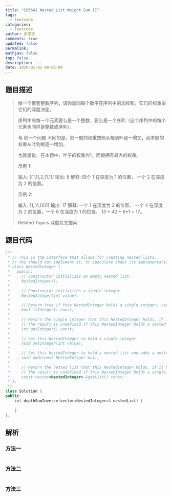 ```yaml
---
title: "[0364] Nested List Weight Sum II"
tags:
  - leetcode
categories:
  - leetcode
author: 张学志
comments: true
updated: false
permalink:
mathjax: false
top: false
description: ...
date: 2020-01-01 00:06:04
---
```


## 题目描述

> 给一个嵌套整数序列，请你返回每个数字在序列中的加权和，它们的权重由它们的深度决定。 
> 
> 序列中的每一个元素要么是一个整数，要么是一个序列（这个序列中的每个元素也同样是整数或序列）。 
> 
> 与 前一个问题 不同的是，前一题的权重按照从根到叶逐一增加，而本题的权重从叶到根逐一增加。 
> 
> 也就是说，在本题中，叶子的权重为1，而根拥有最大的权重。 
> 
> 示例 1: 
> 
> 输入: [[1,1],2,[1,1]]
> 输出: 8 
> 解释: 四个 1 在深度为 1 的位置， 一个 2 在深度为 2 的位置。
> 
> 
> 示例 2: 
> 
> 输入: [1,[4,[6]]]
> 输出: 17 
> 解释: 一个 1 在深度为 3 的位置， 一个 4 在深度为 2 的位置，一个 6 在深度为 1 的位置。 1*3 + 4*2 + 6*1 = 17。
> 
> Related Topics 深度优先搜索

## 题目代码

```cpp
/**
 * // This is the interface that allows for creating nested lists.
 * // You should not implement it, or speculate about its implementation
 * class NestedInteger {
 *   public:
 *     // Constructor initializes an empty nested list.
 *     NestedInteger();
 *
 *     // Constructor initializes a single integer.
 *     NestedInteger(int value);
 *
 *     // Return true if this NestedInteger holds a single integer, rather than a nested list.
 *     bool isInteger() const;
 *
 *     // Return the single integer that this NestedInteger holds, if it holds a single integer
 *     // The result is undefined if this NestedInteger holds a nested list
 *     int getInteger() const;
 *
 *     // Set this NestedInteger to hold a single integer.
 *     void setInteger(int value);
 *
 *     // Set this NestedInteger to hold a nested list and adds a nested integer to it.
 *     void add(const NestedInteger &ni);
 *
 *     // Return the nested list that this NestedInteger holds, if it holds a nested list
 *     // The result is undefined if this NestedInteger holds a single integer
 *     const vector<NestedInteger> &getList() const;
 * };
 */
class Solution {
public:
    int depthSumInverse(vector<NestedInteger>& nestedList) {
        
    }
};
```

## 解析

### 方法一

```cpp

```

### 方法二

```cpp

```

### 方法三

```cpp

```

